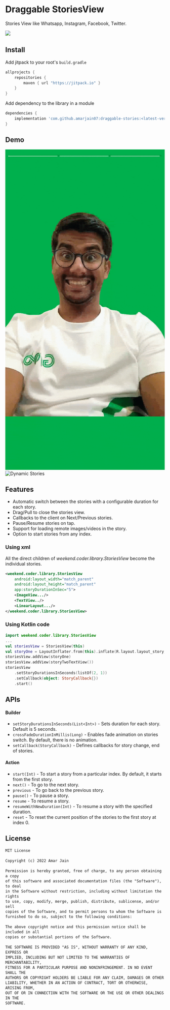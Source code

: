 # Draggable StoriesView
Stories View like Whatsapp, Instagram, Facebook, Twitter.

[![](https://jitpack.io/v/amarjain07/draggable-stories.svg)](https://jitpack.io/#amarjain07/draggable-stories)

## Install

Add jitpack to your root's `build.gradle`
```groovy
allprojects {
	repositories {
		maven { url "https://jitpack.io" }
	}
}
```
Add dependency to the library in a module
```groovy
dependencies {
	implementation 'com.github.amarjain07:draggable-stories:<latest-version>'
}
```

## Demo
![Static Stories](demo/stories_static.gif) ![Dynamic Stories](demo/stories_dynamic.gif)

## Features
- Automatic switch between the stories with a configurable duration for each story.
- Drag/Pull to close the stories view.
- Callbacks to the client on Next/Previous stories.
- Pause/Resume stories on tap.
- Support for loading remote images/videos in the story.
- Option to start stories from any index.

### Using xml
All the direct children of *weekend.coder.library.StoriesView* become the individual stories.
```xml
<weekend.coder.library.StoriesView
    android:layout_width="match_parent"
    android:layout_height="match_parent"
    app:storyDurationInSec="5">
    <ImageView.../>
    <TextView../>
    <LinearLayout.../>
</weekend.coder.library.StoriesView>
```
### Using Kotlin code
```kotlin
import weekend.coder.library.StoriesView
...
val storiesView = StoriesView(this)
val storyOne = LayoutInflater.from(this).inflate(R.layout.layout_story, null, false)
storiesView.addView(storyOne)
storiesView.addView(storyTwoTextView())
storiesView
    .setStoryDurationsInSeconds(listOf(2, 1))
    .setCallback(object: StoryCallback{})
    .start()
```

## APIs
#### Builder
- ```setStoryDurationsInSeconds(List<Int>)``` - Sets duration for each story. Default is 5 seconds.
- ```crossFadeDurationInMillis(Long)``` - Enables fade animation on stories switch. By default, there is no animation.
- ```setCallback(StoryCallback)``` - Defines callbacks for story change, end of stories.

#### Action
- ```start(Int)``` - To start a story from a particular index. By default, it starts from the first story.
- ```next()``` - To go to the next story.
- ```previous``` - To go back to the previous story.
- ```pause()``` - To pause a story.
- ```resume``` - To resume a story.
- ```resumeWithNewDuration(Int)``` - To resume a story with the specified duration.
- ```reset``` - To reset the current position of the stories to the first story at index 0.

License
-------

    MIT License

    Copyright (c) 2022 Amar Jain

    Permission is hereby granted, free of charge, to any person obtaining a copy
    of this software and associated documentation files (the "Software"), to deal
    in the Software without restriction, including without limitation the rights
    to use, copy, modify, merge, publish, distribute, sublicense, and/or sell
    copies of the Software, and to permit persons to whom the Software is
    furnished to do so, subject to the following conditions:

    The above copyright notice and this permission notice shall be included in all
    copies or substantial portions of the Software.

    THE SOFTWARE IS PROVIDED "AS IS", WITHOUT WARRANTY OF ANY KIND, EXPRESS OR
    IMPLIED, INCLUDING BUT NOT LIMITED TO THE WARRANTIES OF MERCHANTABILITY,
    FITNESS FOR A PARTICULAR PURPOSE AND NONINFRINGEMENT. IN NO EVENT SHALL THE
    AUTHORS OR COPYRIGHT HOLDERS BE LIABLE FOR ANY CLAIM, DAMAGES OR OTHER
    LIABILITY, WHETHER IN AN ACTION OF CONTRACT, TORT OR OTHERWISE, ARISING FROM,
    OUT OF OR IN CONNECTION WITH THE SOFTWARE OR THE USE OR OTHER DEALINGS IN THE
    SOFTWARE.
